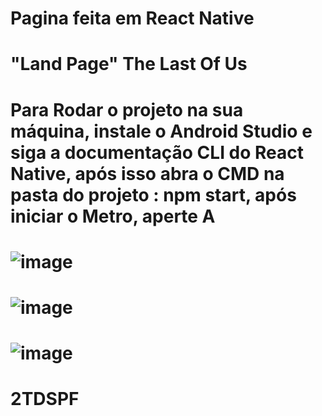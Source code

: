 # Pagina feita em React Native

# "Land Page" The Last Of Us

# Para Rodar o projeto na sua máquina, instale o Android Studio e siga a documentação CLI do React Native, após isso abra o CMD na pasta do projeto : npm start, após iniciar o Metro, aperte A


# ![image](https://github.com/BernardoliveiraFiap/MOBILECHECKPOINT1/assets/126569987/71d9a438-13be-42bd-b208-587d9f903099)
# ![image](https://github.com/BernardoliveiraFiap/React_Native_TheLastOfUs/assets/126569987/be33f7ce-ac52-47d9-8821-7e6f26bac2fb)
# ![image](https://github.com/BernardoliveiraFiap/React_Native_TheLastOfUs/assets/126569987/7bd007d7-c116-4d26-aa76-f01e64844979)


# 2TDSPF

